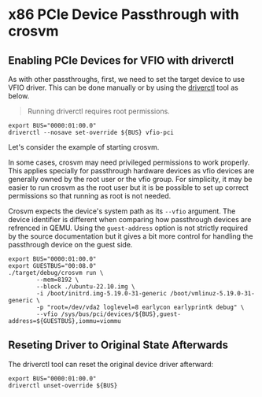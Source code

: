 <!--
    Copyright 2022-2023 TII (SSRC) and the Ghaf contributors
    SPDX-License-Identifier: CC-BY-SA-4.0
-->

# x86 PCIe Device Passthrough with crosvm


## Enabling PCIe Devices for VFIO with driverctl

As with other passthroughs, first, we need to set the target device to use VFIO
 driver. This can be done manually or by using the [driverctl](https://gitlab.com/driverctl/driverctl) tool as below.
 
> Running driverctl requires root permissions.

```
export BUS="0000:01:00.0"
driverctl --nosave set-override ${BUS} vfio-pci
```

Let's consider the example of starting crosvm.

In some cases, crosvm may need privileged permissions to work properly. This
applies specially for passthrough hardware devices as vfio devices are
generally owned by the root user or the vfio group. For simplicity, it may be
easier to run crosvm as the root user but it is be possible to set up correct
permissions so that running as root is not needed.

Crosvm expects the device's system path as its `--vfio` argument.
 The device identifier is different when comparing how passthrough devices are
 refrenced in QEMU. Using the `guest-address` option is not strictly required
 by the source documentation but it gives a bit more control for handling the
 passthrough device on the guest side.

```
export BUS="0000:01:00.0"
export GUESTBUS="00:08.0"
./target/debug/crosvm run \
        --mem=8192 \
        --block ./ubuntu-22.10.img \
        -i /boot/initrd.img-5.19.0-31-generic /boot/vmlinuz-5.19.0-31-generic \
        -p "root=/dev/vda2 loglevel=8 earlycon earlyprintk debug" \
        --vfio /sys/bus/pci/devices/${BUS},guest-address=${GUESTBUS},iommu=viommu
```


## Reseting Driver to Original State Afterwards

The driverctl tool can reset the original device driver afterward:
```
export BUS="0000:01:00.0"
driverctl unset-override ${BUS}
```